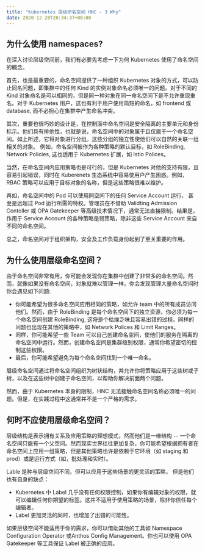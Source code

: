 ```yaml
---
title: "Kubernetes 层级命名空间 HNC - 3 Why"
date: 2020-12-28T20:34:37+08:00
---
```


## 为什么使用 namespaces?

在深入讨论层级空间前，我们有必要先考虑一下为何 Kubernetes 使用了命名空间的概念。

首先，也是最重要的，命名空间提供了一种组织 Kubernetes 对象的方式，可以防止同名问题，即集群中的任何 Kind 的实例对象命名必须唯一的问题。对于不同的 Kind 对象命名是可以相同的，但是同一种对象在同一命名空间下是不允许重现重名。对于 Kubernetes 用户，这也有利于用户使用简短的命名，如 frontend 或 database, 而不必担心在集群中产生命名冲突。

其次，重要也很巧妙的设计是，在控制面中命名空间是安全隔离的主要单元和身份标示。他们具有排他性，也就是说，命名空间中的对象属于且仅属于一个命名空间。如上所述，它将对象进行分组。这些分组的独立性使他们可以自然的关联一组相关的对象。 例如，命名空间被作为各种策略的默认目标，如 RoleBinding, Network Policies, 这也适用于 Kubernetes 扩展，如 Istio Polices。

当然，在命名空间内应用策略也是可行的，但是 Kubernetes 对他的支持有限，且容易引起错误，同时在 Kuberenets 生态系统中容易使用户产生困惑。例如，RBAC 策略可以应用于目标对象的名称，但是这些策略很难以维护。

再如，命名空间中的 Pod 可以使用同空间下的任何 Service Account 运行， 甚至是远超过 Pod 运行所需的特权。管理员在不借助 Validting Admission Contoller 或 OPA Gatekeeper 等高级技术情况下，通常无法直接限制。结果是，作用于 Service Account 的各种策略是弱策略，除非这些 Service Account 来自不同的命名空间。

总之，命名空间对于组织架构，安全及工作负载身份起到了至关重要的作用。

## 为什么使用层级命名空间？

由于命名空间非常有用，你可能会发现你在集群中创建了非常多的命名空间。然而，就像如果没有命名空间，对象就难以管理一样。你会发现管理大量命名空间时你会遇见如下问题:

- 你可能希望为很多命名空间应用相同的策略，如允许 team 中的所有成员访问他们。然而，由于 RoleBinding 是每个命名空间下的独立资源，你必须为每一个命名空间创建 RoleBinding, 这将是个枯燥乏味且容易出错的过程。同样的问题也出现在其他的策略中，如 Network Polices 和 Limit Ranges。
- 同样，你可能希望一些 Team 可以自己创建命名空间，使他们的服务在隔离的命名空间中运行。然而，创建命名空间是集群级别权限，通常你希望密切的控制这些权限。
- 最后，你可能希望避免为每个命名空间找到一个唯一命名。

层级命名空间通过将命名空间组织为树状结构，并允许你将策略应用于这些树或子树，以及在这些树中创建子命名空间，以帮助你解决前面两个问题。

然而，由于 Kubernetes 本身的限制，HNC 无法接触命名空间名称必须唯一的问题。但是，在实践过程中这通常并不是一个严格的需求。

## 何时不应使用层级命名空间？

层级结构是表示拥有关系及应用策略的理想模式，然而他们是一维结构 -- 一个命名空间只能有一个父空间。然而现实世界往往更加复杂，你可能希望根据拥有者在命名空间上应用一组策略，但是其他策略也许是依赖于它环境（如 staging 和 prod）或是运行方式（如，批处理和实时）。

Lable 是种与层级空间不同，但可以应用于这些场景的更灵活的策略， 但是他们也有自身的缺点：

- Kubernetes 中 Label 几乎没有任何权限控制，如果你有编辑对象的权限，就可以编辑任何你期望的标签。这并不适用于使用策略的场景，除非你信任每个编辑者。
- Label 更加灵活的同时，也增加了出错的可能性。

如果层级空间不能适用于你的需求，你可以借助其他的工具如 Namespace Configuration Operator 或Anthos Config Management。你也可以使用 OPA Gatekeeper 等工具保证 Label 被正确的应用。